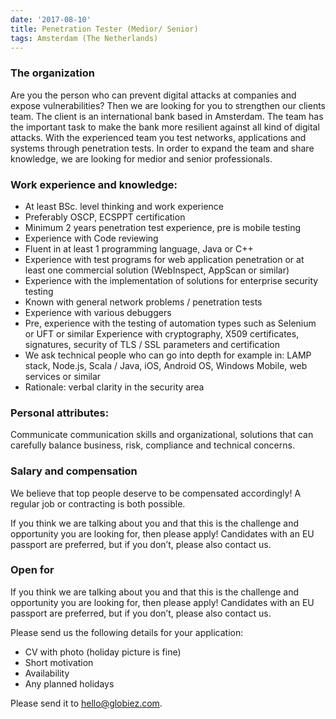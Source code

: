 ```yaml
---
date: '2017-08-10'
title: Penetration Tester (Medior/ Senior)
tags: Amsterdam (The Netherlands)
---
```

### The organization

Are you the person who can prevent digital attacks at companies and expose vulnerabilities? Then we are looking for you to strengthen our clients team. The client is an international bank based in Amsterdam.
The team has the important task to make the bank more resilient against all kind of digital attacks. With the experienced team you test networks, applications and systems through penetration tests. In order to expand the team and share knowledge, we are looking for medior and  senior professionals.

### Work experience and knowledge:

* At least BSc. level thinking and work experience
* Preferably OSCP, ECSPPT certification
* Minimum 2 years penetration test experience, pre is mobile testing
* Experience with Code reviewing
* Fluent in at least 1 programming language, Java or C++
* Experience with test programs for web application penetration or at least one commercial solution (WebInspect, AppScan or similar)
*  Experience with the implementation of solutions for enterprise security testing
* Known with general network problems / penetration tests
* Experience with various debuggers
* Pre, experience with the testing of automation types such as Selenium or UFT or similar Experience with cryptography, X509 certificates, signatures, security of TLS / SSL parameters and certification
* We ask technical people who can go into depth for example in: LAMP stack, Node.js, Scala / Java, iOS, Android OS, Windows Mobile, web services or similar
* Rationale: verbal clarity in the security area

### Personal attributes:

Communicate communication skills and organizational, solutions that can carefully balance business, risk, compliance and technical concerns.

### Salary and compensation

We believe that top people deserve to be compensated accordingly! A regular job or contracting is both possible.

If you think we are talking about you and that this is the challenge and opportunity you are looking for, then please apply! Candidates with an EU passport are preferred, but if you don’t, please also contact us.

### Open for

If you think we are talking about you and that this is the challenge and opportunity you are looking for, then please apply! Candidates with an EU passport are preferred, but if you don’t, please also contact us.

Please send us the following details for your application:

* CV with photo (holiday picture is fine)
* Short motivation
* Availability
* Any planned holidays

Please send it to hello@globiez.com.
